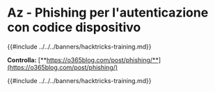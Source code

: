 # Az - Phishing per l'autenticazione con codice dispositivo

{{#include ../../../banners/hacktricks-training.md}}

**Controlla:** [**https://o365blog.com/post/phishing/**](https://o365blog.com/post/phishing/)

{{#include ../../../banners/hacktricks-training.md}}

